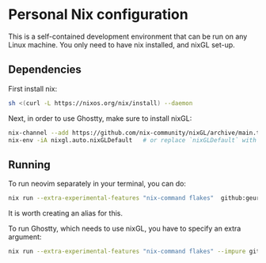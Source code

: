 # Personal Nix configuration
This is a self-contained development environment that can be run on any Linux machine. You only need to have nix installed, and nixGL set-up.

## Dependencies
First install nix:
```bash
sh <(curl -L https://nixos.org/nix/install) --daemon
```

Next, in order to use Ghostty, make sure to install nixGL:
```bash
nix-channel --add https://github.com/nix-community/nixGL/archive/main.tar.gz nixgl && nix-channel --update
nix-env -iA nixgl.auto.nixGLDefault   # or replace `nixGLDefault` with your desired wrapper
```

## Running
To run neovim separately in your terminal, you can do:
```bash
nix run --extra-experimental-features "nix-command flakes"  github:geurto/nix
```
It is worth creating an alias for this.


To run Ghostty, which needs to use nixGL, you have to specify an extra argument:
```bash
nix run --extra-experimental-features "nix-command flakes" --impure github:nix-community/nixGL -- .#ghostty
```
